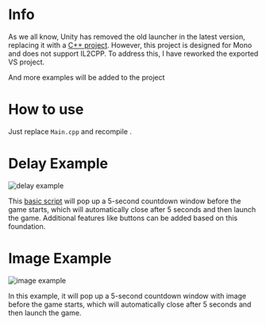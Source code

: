 # Info

As we all know, Unity has removed the old launcher in the latest version, replacing it with a [C++ project](https://github.com/Unity-Technologies/DesktopSamples/tree/master/ScreenSelectorExample). However, this project is designed for Mono and does not support IL2CPP. To address this, I have reworked the exported VS project. 

And more examples will be added to the project

# How to use

Just replace `Main.cpp` and recompile .


# Delay Example

![delay example](https://github.com/user-attachments/assets/f5807e71-2cef-4fb2-8a8c-55f264b80426)

This [basic script](DelayExample/Main.cpp) will pop up a 5-second countdown window before the game starts, which will automatically close after 5 seconds and then launch the game. Additional features like buttons can be added based on this foundation.

# Image Example

![image example](https://github.com/user-attachments/assets/359a8d36-e88b-4c5f-82e8-0171bc1399b4)

In this example, it will pop up a 5-second countdown window with image before the game starts, which will automatically close after 5 seconds and then launch the game.
